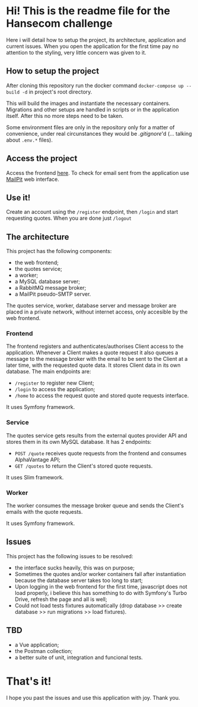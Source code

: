 # Hi! This is the readme file for the Hansecom challenge
Here i will detail how to setup the project, its architecture, application and current issues.
When you open the application for the first time pay no attention to the styling, very little concern was given to it.

## How to setup the project
After cloning this repository run the docker command `docker-compose up --build -d` in project's root directory. 

This will build the images and instantiate the necessary containers. Migrations and other setups are handled in scripts or in the application itself. After this no more steps need to be taken.

Some environment files are only in the repository only for a matter of convenience, under real circunstances they would be *.gitignore*'d (... talking about `.env.*` files).

## Access the project
Access the frontend [here](http://127.0.0.1:8080). To check for email sent from the application use [MailPit](http://127.0.0.1:8025) web interface.

## Use it!
Create an account using the `/register` endpoint, then `/login` and start requesting quotes. When you are done just `/logout`

## The architecture
This project has the following components:
- the web frontend;
- the quotes service;
- a worker;
- a MySQL database server;
- a RabbitMQ message broker;
- a MailPit pseudo-SMTP server.

The quotes service, worker, database server and message broker are placed in a private network, without internet access, only accesible by the web frontend.

### Frontend
The frontend registers and authenticates/authorises Client access to the application. 
Whenever a Client makes a quote request it also queues a message to the message broker with the email to be sent to the Client at a later time, with the requested quote data.
It stores Client data in its own database.
The main endpoints are:
- `/register` to register new Client;
- `/login` to access the application;
- `/home` to access the request quote and stored quote requests interface.

It uses Symfony framework.

### Service
The quotes service gets results from the external quotes provider API and stores them in its own MySQL database. 
It has 2 endpoints: 
- `POST /quote` receives quote requests from the frontend and consumes AlphaVantage API;
- `GET /quotes` to return the Client's stored quote requests.

It uses Slim framework.

### Worker
The worker consumes the message broker queue and sends the Client's emails with the quote requests.

It uses Symfony framework.

## Issues
This project has the following issues to be resolved:
- the interface sucks heavily, this was on purpose;
- Sometimes the quotes and/or worker containers fail after instantiation because the database server takes too long to start;
- Upon logging in the web frontend for the first time, javascript does not load properly, i believe this has something to do with Symfony's Turbo Drive, refresh the page and all is well;
- Could not load tests fixtures automatically (drop database >> create database >> run migrations >> load fixtures).

## TBD
- a Vue application;
- the Postman collection;
- a better suite of unit, integration and funcional tests.

# That's it!
I hope you past the issues and use this application with joy.
Thank you.
